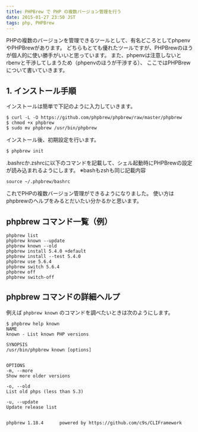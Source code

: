 ```yaml
---
title: PHPBrew で PHP の複数バージョン管理を行う
date: 2015-01-27 23:50 JST
tags: php, PHPBrew
---
```


PHPの複数のバージョンを管理できるツールとして、有名どころとしてphpenvやPHPBrewがあります。
どちらもとても優れたツールですが、PHPBrewのほうが個人的に使い勝手がいいと思っています。
また、phpenvは注意しないとrbenvと干渉してしまうため（phpenvのほうが干渉する）、
ここではPHPBrewについて書いていきます。

## 1. インストール手順

インストールは簡単で下記のように入力していきます。

```
$ curl -L -O https://github.com/phpbrew/phpbrew/raw/master/phpbrew
$ chmod +x phpbrew
$ sudo mv phpbrew /usr/bin/phpbrew
```

インストール後、初期設定を行います。

```
$ phpbrew init
```

.bashrcか.zshrcに以下のコマンドを記載して、シェル起動時にPHPBrewの設定が読み込まれるようにします。
※bashもzshも同じ記載内容

```
source ~/.phpbrew/bashrc
```

<!--
これで最低限の設定は完了ですが、Homebrewを使っている場合は下記のコマンドを入力しておくと、
ライブラリによって `php install` 時にはHomebrewで入れたディレクトリを考慮してくれるようです。

```
$ phpbrew lookup-prefix homebrew
```
-->

これでPHPの複数バージョン管理ができるようになりました。
使い方はphpbrewのヘルプをみるとだいたい分かるかと思います。

## phpbrew コマンド一覧（例）

```
phpbrew list
phpbrew known --update
phpbrew known --old
phpbrew install 5.4.0 +default
phpbrew install --test 5.4.0
phpbrew use 5.6.4
phpbrew switch 5.6.4
phpbrew off
phpbrew switch-off
```


## phpbrew コマンドの詳細ヘルプ

例えば `phpbrew known` のコマンドを調べたいときは次のようにします。

```
$ phpbrew help known
NAME
known - List known PHP versions

SYNOPSIS
/usr/bin/phpbrew known [options]


OPTIONS
-m, --more
Show more older versions

-o, --old
List old phps (less than 5.3)

-u, --update
Update release list


phpbrew 1.18.4		powered by https://github.com/c9s/CLIFramework
```
